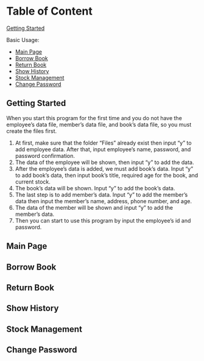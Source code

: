 # Table of Content
[Getting Started](#getting-started)

Basic Usage:
  - [Main Page](#main-page)
  - [Borrow Book](#borrow-book)
  - [Return Book](#return-book)
  - [Show History](#show-history)
  - [Stock Management](#stock-management)
  - [Change Password](#change-password)

## Getting Started
When you start this program for the first time and you do not have the employee’s data file, member’s data file, and book’s data file, so you must create the files first.
  1.	At first, make sure that the folder “Files” already exist then input “y” to add employee data. After that, input employee’s name, password, and password confirmation.
  2.	The data of the employee will be shown, then input “y” to add the data.
  3.	After the employee’s data is added, we must add book’s data. Input “y” to add book’s data, then input book’s title, required age for the book, and current stock.
  4.	The book’s data will be shown. Input “y” to add the book’s data.
  5.	The last step is to add member’s data. Input “y” to add the member’s data then input the member’s name, address, phone number, and age.
  6.	The data of the member will be shown and input “y” to add the member’s data.
  7.	Then you can start to use this program by input the employee’s id and password.

## Main Page

## Borrow Book

## Return Book

## Show History

## Stock Management

## Change Password
